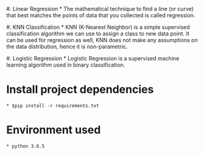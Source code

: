 #. Linear Regression
    * The mathematical technique to find a line (or curve) that best matches the points of data
    that you collected is called regression.

#. KNN Classification
    * KNN (K-Nearest Neighbor) is a simple supervised classification algorithm we can use to assign a class to new data point.
     It can be used for regression as well, KNN does not make any assumptions on the data distribution, hence it is non-parametric.

#. Logistic Regression
    * Logistic Regression is a supervised machine learning algorithm used in binary classification.

# Install project dependencies
    * $pip install -r requirements.txt

# Environment used
    * python 3.6.5